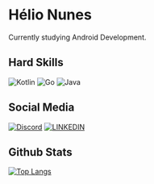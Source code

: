 # Hélio Nunes
Currently studying Android Development.

## Hard Skills
![Kotlin](https://img.shields.io/badge/Kotlin-000000?logo=kotlin)
![Go](https://img.shields.io/badge/Go-000000?logo=go
)
![Java](https://img.shields.io/badge/Java-000?style=for-the-badge&logo=java)

## Social Media
[![Discord](https://img.shields.io/badge/Discord-000?style=for-the-badge&logo=discord)](https://www.discord.com/in/kuma8093)
[![LINKEDIN](https://img.shields.io/badge/LinkedIn-000?style=for-the-badge&logo=linkedin&logoColor=0E76A8)](https://www.linkedin.com/in/helio-af-nunes/)

## Github Stats
[![Top Langs](https://github-readme-stats.vercel.app/api/top-langs/?username=helioafn)](https://github.com/helioafn/github-readme-stats)
